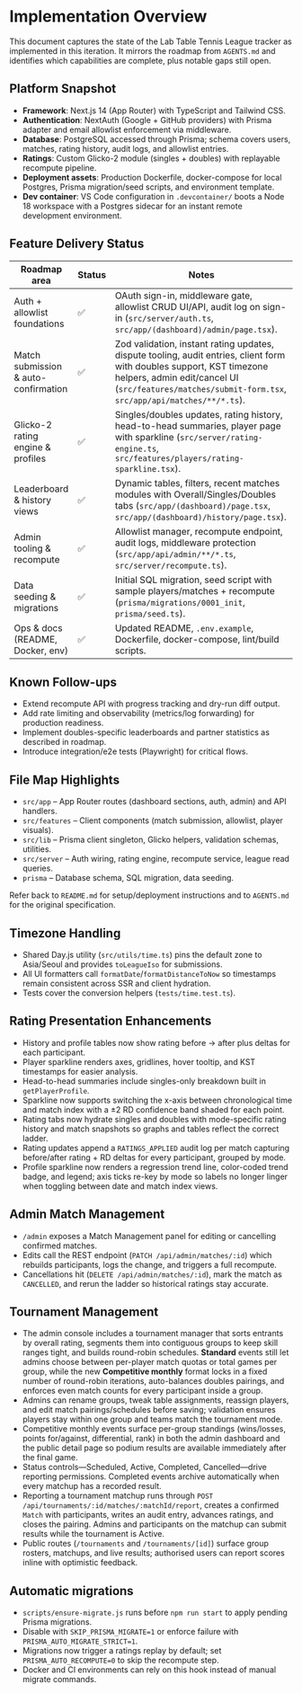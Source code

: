 # Implementation Overview

This document captures the state of the Lab Table Tennis League tracker as implemented in this iteration. It mirrors the roadmap from `AGENTS.md` and identifies which capabilities are complete, plus notable gaps still open.

## Platform Snapshot

- **Framework**: Next.js 14 (App Router) with TypeScript and Tailwind CSS.
- **Authentication**: NextAuth (Google + GitHub providers) with Prisma adapter and email allowlist enforcement via middleware.
- **Database**: PostgreSQL accessed through Prisma; schema covers users, matches, rating history, audit logs, and allowlist entries.
- **Ratings**: Custom Glicko-2 module (singles + doubles) with replayable recompute pipeline.
- **Deployment assets**: Production Dockerfile, docker-compose for local Postgres, Prisma migration/seed scripts, and environment template.
- **Dev container**: VS Code configuration in `.devcontainer/` boots a Node 18 workspace with a Postgres sidecar for an instant remote development environment.

## Feature Delivery Status

| Roadmap area                            | Status | Notes |
| --------------------------------------- | ------ | ----- |
| Auth + allowlist foundations            | ✅     | OAuth sign-in, middleware gate, allowlist CRUD UI/API, audit log on sign-in (`src/server/auth.ts`, `src/app/(dashboard)/admin/page.tsx`). |
| Match submission & auto-confirmation    | ✅     | Zod validation, instant rating updates, dispute tooling, audit entries, client form with doubles support, KST timezone helpers, admin edit/cancel UI (`src/features/matches/submit-form.tsx`, `src/app/api/matches/**/*.ts`). |
| Glicko-2 rating engine & profiles       | ✅     | Singles/doubles updates, rating history, head-to-head summaries, player page with sparkline (`src/server/rating-engine.ts`, `src/features/players/rating-sparkline.tsx`). |
| Leaderboard & history views             | ✅     | Dynamic tables, filters, recent matches modules with Overall/Singles/Doubles tabs (`src/app/(dashboard)/page.tsx`, `src/app/(dashboard)/history/page.tsx`). |
| Admin tooling & recompute               | ✅     | Allowlist manager, recompute endpoint, audit logs, middleware protection (`src/app/api/admin/**/*.ts`, `src/server/recompute.ts`). |
| Data seeding & migrations               | ✅     | Initial SQL migration, seed script with sample players/matches + recompute (`prisma/migrations/0001_init`, `prisma/seed.ts`). |
| Ops & docs (README, Docker, env)        | ✅     | Updated README, `.env.example`, Dockerfile, docker-compose, lint/build scripts. |

## Known Follow-ups

- Extend recompute API with progress tracking and dry-run diff output.
- Add rate limiting and observability (metrics/log forwarding) for production readiness.
- Implement doubles-specific leaderboards and partner statistics as described in roadmap.
- Introduce integration/e2e tests (Playwright) for critical flows.

## File Map Highlights

- `src/app` – App Router routes (dashboard sections, auth, admin) and API handlers.
- `src/features` – Client components (match submission, allowlist, player visuals).
- `src/lib` – Prisma client singleton, Glicko helpers, validation schemas, utilities.
- `src/server` – Auth wiring, rating engine, recompute service, league read queries.
- `prisma` – Database schema, SQL migration, data seeding.

Refer back to `README.md` for setup/deployment instructions and to `AGENTS.md` for the original specification.

## Timezone Handling

- Shared Day.js utility (`src/utils/time.ts`) pins the default zone to Asia/Seoul and provides `toLeagueIso` for submissions.
- All UI formatters call `formatDate`/`formatDistanceToNow` so timestamps remain consistent across SSR and client hydration.
- Tests cover the conversion helpers (`tests/time.test.ts`).

## Rating Presentation Enhancements

- History and profile tables now show rating before → after plus deltas for each participant.
- Player sparkline renders axes, gridlines, hover tooltip, and KST timestamps for easier analysis.
- Head-to-head summaries include singles-only breakdown built in `getPlayerProfile`.
- Sparkline now supports switching the x-axis between chronological time and match index with a ±2 RD confidence band shaded for each point.
- Rating tabs now hydrate singles and doubles with mode-specific rating history and match snapshots so graphs and tables reflect the correct ladder.
- Rating updates append a `RATINGS_APPLIED` audit log per match capturing before/after rating + RD deltas for every participant, grouped by mode.
- Profile sparkline now renders a regression trend line, color-coded trend badge, and legend; axis ticks re-key by mode so labels no longer linger when toggling between date and match index views.

## Admin Match Management

- `/admin` exposes a Match Management panel for editing or cancelling confirmed matches.
- Edits call the REST endpoint (`PATCH /api/admin/matches/:id`) which rebuilds participants, logs the change, and triggers a full recompute.
- Cancellations hit (`DELETE /api/admin/matches/:id`), mark the match as `CANCELLED`, and rerun the ladder so historical ratings stay accurate.

## Tournament Management

- The admin console includes a tournament manager that sorts entrants by overall rating, segments them into contiguous groups to keep skill ranges tight, and builds round-robin schedules. **Standard** events still let admins choose between per-player match quotas or total games per group, while the new **Competitive monthly** format locks in a fixed number of round-robin iterations, auto-balances doubles pairings, and enforces even match counts for every participant inside a group.
- Admins can rename groups, tweak table assignments, reassign players, and edit match pairings/schedules before saving; validation ensures players stay within one group and teams match the tournament mode.
- Competitive monthly events surface per-group standings (wins/losses, points for/against, differential, rank) in both the admin dashboard and the public detail page so podium results are available immediately after the final game.
- Status controls—Scheduled, Active, Completed, Cancelled—drive reporting permissions. Completed events archive automatically when every matchup has a recorded result.
- Reporting a tournament matchup runs through `POST /api/tournaments/:id/matches/:matchId/report`, creates a confirmed `Match` with participants, writes an audit entry, advances ratings, and closes the pairing. Admins and participants on the matchup can submit results while the tournament is Active.
- Public routes (`/tournaments` and `/tournaments/[id]`) surface group rosters, matchups, and live results; authorised users can report scores inline with optimistic feedback.

## Automatic migrations

- `scripts/ensure-migrate.js` runs before `npm run start` to apply pending Prisma migrations.
- Disable with `SKIP_PRISMA_MIGRATE=1` or enforce failure with `PRISMA_AUTO_MIGRATE_STRICT=1`.
- Migrations now trigger a ratings replay by default; set `PRISMA_AUTO_RECOMPUTE=0` to skip the recompute step.
- Docker and CI environments can rely on this hook instead of manual migrate commands.
